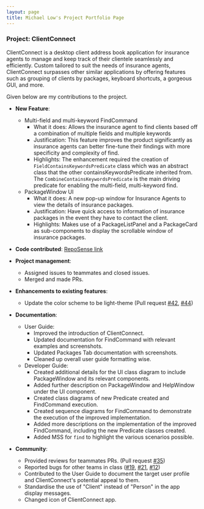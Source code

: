 ```yaml
---
layout: page
title: Michael Low's Project Portfolio Page
---
```


### Project: ClientConnect

ClientConnect is a desktop client address book application for insurance agents to manage and keep track of their clientele seamlessly and efficiently. Custom tailored to suit the needs of insurance agents, ClientConnect surpasses other similar applications by offering features such as grouping of clients by packages, keyboard shortcuts, a gorgeous GUI, and more.

Given below are my contributions to the project.

* **New Feature**:
    * Multi-field and multi-keyword FindCommand
      * What it does: Allows the insurance agent to find clients based off a combination of multiple fields and multiple keywords
      * Justification: This feature improves the product significantly as insurance agents can better fine-tune their findings with more specificity and complexity of find.
      * Highlights: The enhancement required the creation of `FieldContainsKeywordsPredicate` class which was an abstract class that the other containsKeywordsPredicate inherited from. The `CombineContainsKeywordsPredicate` is the main driving predicate for enabling the multi-field, multi-keyword find.
    * PackageWindow UI
      * What it does: A new pop-up window for Insurance Agents to view the details of insurance packages.
      * Justification: Have quick access to information of insurance packages in the event they have to contact the client.
      * Highlights: Makes use of a PackageListPanel and a PackageCard as sub-components to display the scrollable window of insurance packages.

* **Code contributed**: [RepoSense link](https://nus-cs2103-ay2122s2.github.io/tp-dashboard/?search=michaelseyo&breakdown=true&sort=groupTitle&sortWithin=title&since=2022-02-18&timeframe=commit&mergegroup=&groupSelect=groupByRepos&checkedFileTypes=docs~functional-code~test-code~other)

* **Project management**:
    * Assigned issues to teammates and closed issues.
    * Merged and made PRs.
  
* **Enhancements to existing features**:
    * Update the color scheme to be light-theme (Pull request [#42](https://github.com/AY2122S2-CS2103-W17-3/tp/pull/42), [#44](https://github.com/AY2122S2-CS2103-W17-3/tp/pull/44))
  
* **Documentation**:
    * User Guide:
        * Improved the introduction of ClientConnect.
        * Updated documentation for FindCommand with relevant examples and screenshots.
        * Updated Packages Tab documentation with screenshots.
        * Cleaned up overall user guide formatting wise.
    * Developer Guide:
        * Created additional details for the UI class diagram to include PackageWindow and its relevant components.
        * Added further description on PackageWindow and HelpWindow under the UI component.
        * Created class diagrams of new Predicate created and FindCommand execution.
        * Created sequence diagrams for FindCommand to demonstrate the execution of the improved implementation.
        * Added more descriptions on the implementation of the improved FindCommand, including the new Predicate classes created.
        * Added MSS for `find` to highlight the various scenarios possible.

* **Community**:
    * Provided reviews for teammates PRs. (Pull request [#35](https://github.com/AY2122S2-CS2103-W17-3/tp/pull/35))
    * Reported bugs for other teams in class ([#19](https://github.com/michaelseyo/ped/issues/19), [#21](https://github.com/michaelseyo/ped/issues/21), [#12](https://github.com/michaelseyo/ped/issues/12))
    * Contributed to the User Guide to document the target user profile and ClientConnect's potential appeal to them.
    * Standardise the use of "Client" instead of "Person" in the app display messages.
    * Changed icon of ClientConnect app.
